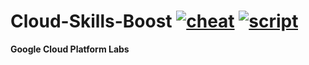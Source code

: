 # Cloud-Skills-Boost [![cheat][cheat]]() [![script][script]]()

**Google Cloud Platform Labs**

[cheat]:  https://img.shields.io/endpoint?url=https://gist.githubusercontent.com/KloudCell/44aeab7ee88202f9de432b2f79d598ee/raw
[script]: https://img.shields.io/endpoint?url=https://gist.githubusercontent.com/KloudCell/d3888850c70af7f8ce7b5df6960c2c45/raw
